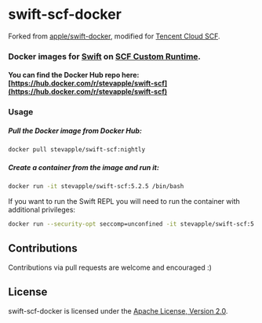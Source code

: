 # swift-scf-docker

Forked from [apple/swift-docker](https://github.com/apple/swift-docker), modified for [Tencent Cloud SCF](https://intl.cloud.tencent.com/product/scf).

### Docker images for [Swift](https://swift.org) on [SCF Custom Runtime](https://intl.cloud.tencent.com/document/product/583/38129).

#### You can find the Docker Hub repo here: [https://hub.docker.com/r/stevapple/swift-scf](https://hub.docker.com/r/stevapple/swift-scf)

### Usage

##### Pull the Docker image from Docker Hub:

```bash
docker pull stevapple/swift-scf:nightly
```

##### Create a container from the image and run it:

```bash
docker run -it stevapple/swift-scf:5.2.5 /bin/bash
```

If you want to run the Swift REPL you will need to run the container with additional privileges:

```bash
docker run --security-opt seccomp=unconfined -it stevapple/swift-scf:5.2.5
```

## Contributions

Contributions via pull requests are welcome and encouraged :)

## License

swift-scf-docker is licensed under the [Apache License, Version 2.0](LICENSE).
